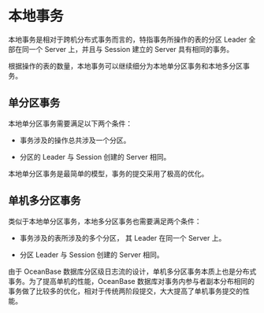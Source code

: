 # 本地事务

本地事务是相对于跨机分布式事务而言的，特指事务所操作的表的分区 Leader 全部在同一个 Server 上，并且与 Session 建立的 Server 具有相同的事务。

根据操作的表的数量，本地事务可以继续细分为本地单分区事务和本地多分区事务。

## 单分区事务

本地单分区事务需要满足以下两个条件：

* 事务涉及的操作总共涉及一个分区。

* 分区的 Leader 与 Session 创建的 Server 相同。

本地单分区事务是最简单的模型，事务的提交采用了极高的优化。

## 单机多分区事务

类似于本地单分区事务，本地多分区事务也需要满足两个条件：

* 事务涉及的表所涉及的多个分区， 其 Leader 在同一个 Server 上。

* 分区 Leader 与 Session 创建的 Server 相同。

由于 OceanBase 数据库分区级日志流的设计，单机多分区事务本质上也是分布式事务。为了提高单机的性能，OceanBase 数据库对事务内参与者副本分布相同的事务做了比较多的优化，相对于传统两阶段提交，大大提高了单机事务提交的性能。
